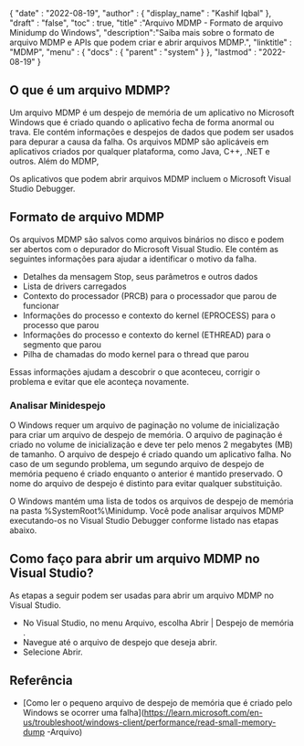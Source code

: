 {
  "date" : "2022-08-19",
  "author" : {
    "display_name" : "Kashif Iqbal"
},
  "draft" : "false",
  "toc" : true,
  "title" :"Arquivo MDMP - Formato de arquivo Minidump do Windows",
  "description":"Saiba mais sobre o formato de arquivo MDMP e APIs que podem criar e abrir arquivos MDMP.",
  "linktitle" : "MDMP",
  "menu" : {
    "docs" : {
      "parent" : "system"
}
},
  "lastmod" : "2022-08-19"
}

## O que é um arquivo MDMP?

Um arquivo MDMP é um despejo de memória de um aplicativo no Microsoft Windows que é criado quando o aplicativo fecha de forma anormal ou trava. Ele contém informações e despejos de dados que podem ser usados para depurar a causa da falha. Os arquivos MDMP são aplicáveis em aplicativos criados por qualquer plataforma, como Java, C++, .NET e outros. Além do MDMP,

Os aplicativos que podem abrir arquivos MDMP incluem o Microsoft Visual Studio Debugger.

## Formato de arquivo MDMP

Os arquivos MDMP são salvos como arquivos binários no disco e podem ser abertos com o depurador do Microsoft Visual Studio. Ele contém as seguintes informações para ajudar a identificar o motivo da falha.

* Detalhes da mensagem Stop, seus parâmetros e outros dados
* Lista de drivers carregados
* Contexto do processador (PRCB) para o processador que parou de funcionar
* Informações do processo e contexto do kernel (EPROCESS) para o processo que parou
* Informações do processo e contexto do kernel (ETHREAD) para o segmento que parou
* Pilha de chamadas do modo kernel para o thread que parou

Essas informações ajudam a descobrir o que aconteceu, corrigir o problema e evitar que ele aconteça novamente.

### Analisar Minidespejo

O Windows requer um arquivo de paginação no volume de inicialização para criar um arquivo de despejo de memória. O arquivo de paginação é criado no volume de inicialização e deve ter pelo menos 2 megabytes (MB) de tamanho. O arquivo de despejo é criado quando um aplicativo falha. No caso de um segundo problema, um segundo arquivo de despejo de memória pequeno é criado enquanto o anterior é mantido preservado. O nome do arquivo de despejo é distinto para evitar qualquer substituição.

O Windows mantém uma lista de todos os arquivos de despejo de memória na pasta %SystemRoot%\Minidump. Você pode analisar arquivos MDMP executando-os no Visual Studio Debugger conforme listado nas etapas abaixo.

## Como faço para abrir um arquivo MDMP no Visual Studio?

As etapas a seguir podem ser usadas para abrir um arquivo MDMP no Visual Studio.

* No Visual Studio, no menu Arquivo, escolha Abrir | Despejo de memória .
* Navegue até o arquivo de despejo que deseja abrir.
* Selecione Abrir.

## Referência

* [Como ler o pequeno arquivo de despejo de memória que é criado pelo Windows se ocorrer uma falha](https://learn.microsoft.com/en-us/troubleshoot/windows-client/performance/read-small-memory-dump -Arquivo)

